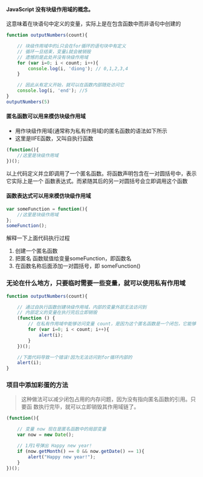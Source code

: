 #### JavaScript 没有块级作用域的概念。
这意味着在块语句中定义的变量，实际上是在包含函数中而非语句中创建的

```javascript
function outputNumbers(count){

    // 块级作用域中的i只会在for循环的语句块中有定义
    // 循环一旦结束，变量i就会被销毁
    // 遗憾的是此处并没有块级作用域
    for (var i=0; i < count; i++){
        console.log(i, 'diong'); // 0,1,2,3,4
    }

    // 因此从有定义开始，就可以在函数内部随处访问它
    console.log(i, 'end'); //5
}
outputNumbers(5)
```

#### 匿名函数可以用来模仿块级作用域
- 用作块级作用域(通常称为私有作用域)的匿名函数的语法如下所示
- 这里是IIFE函数，又叫自执行函数
```javascript
(function(){
    //这里是块级作用域
})();
```
以上代码定义并立即调用了一个匿名函数。将函数声明包含在一对圆括号中，表示它实际上是一个 函数表达式。而紧随其后的另一对圆括号会立即调用这个函数

#### 函数表达式可以用来模仿块级作用域
```javascript
var someFunction = function(){
    //这里是块级作用域
};
someFunction();
```
解释一下上面代码执行过程
1. 创建一个匿名函数
2. 把匿名 函数赋值给变量someFunction，即函数名
3. 在函数名称后面添加一对圆括号，即 someFunction()

### 无论在什么地方，只要临时需要一些变量，就可以使用私有作用域
```javascript
function outputNumbers(count){

    // 通过自执行函数创建块级作用域，内部的变量外部无法访问到
    // 内部定义的变量在执行完后立即销毁
    (function () {
        // 在私有作用域中能够访问变量 count，是因为这个匿名函数是一个闭包，它能够访问包含作用域中的 所有变量
        for (var i=0; i < count; i++){
            alert(i);
        }
    })();

    //下面代码导致一个错误!因为无法访问到for循环内部的
    alert(i);
}
```

### 项目中添加彩蛋的方法
> 这种做法可以减少闭包占用的内存问题，因为没有指向匿名函数的引用。只要函 数执行完毕，就可以立即销毁其作用域链了。
```javascript
(function(){

    // 变量 now 现在是匿名函数中的局部变量
    var now = new Date();

    // 1月1号弹出 Happy new year!
    if (now.getMonth() == 0 && now.getDate() == 1){
        alert("Happy new year!");
    }
})();

```
